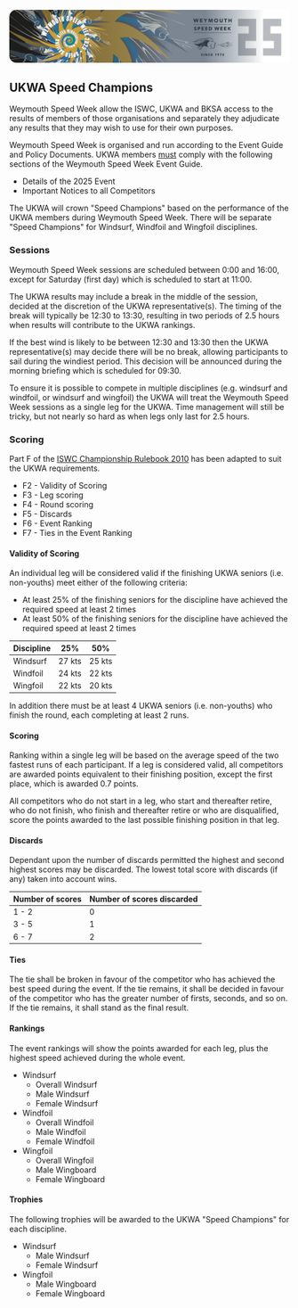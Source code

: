 ![img](../img/wsw-2025/web-banner-1.png)

## UKWA Speed Champions

Weymouth Speed Week allow the ISWC, UKWA and BKSA access to the results of members of those organisations and separately they adjudicate any results that they may wish to use for their own purposes.

Weymouth Speed Week is organised and run according to the Event Guide and Policy Documents. UKWA members <u>must</u> comply with the following sections of the Weymouth Speed Week Event Guide.

- Details of the 2025 Event
- Important Notices to all Competitors

The UKWA will crown "Speed Champions" based on the performance of the UKWA members during Weymouth Speed Week. There will be separate "Speed Champions" for Windsurf, Windfoil and Wingfoil disciplines.



### Sessions

Weymouth Speed Week sessions are scheduled between 0:00 and 16:00, except for Saturday (first day) which is scheduled to start at 11:00.

The UKWA results may include a break in the middle of the session, decided at the discretion of the UKWA representative(s). The timing of the break will typically be 12:30 to 13:30, resulting in two periods of 2.5 hours when results will contribute to the UKWA rankings.

If the best wind is likely to be between 12:30 and 13:30 then the UKWA representative(s) may decide there will be no break, allowing participants to sail during the windiest period. This decision will be announced during the morning briefing which is scheduled for 09:30.

To ensure it is possible to compete in multiple disciplines (e.g. windsurf and windfoil, or windsurf and wingfoil) the UKWA will treat the Weymouth Speed Week sessions as a single leg for the UKWA. Time management will still be tricky, but not nearly so hard as when legs only last for 2.5 hours.



### Scoring

Part F of the [ISWC Championship Rulebook 2010](https://www.internationalwindsurfing.com/userfiles/documents/ISWC_Rulebook_2010.pdf) has been adapted to suit the UKWA requirements.

- F2 - Validity of Scoring
- F3 - Leg scoring
- F4 - Round scoring
- F5 - Discards
- F6 - Event Ranking
- F7 - Ties in the Event Ranking



#### Validity of Scoring

An individual leg will be considered valid if the finishing UKWA seniors (i.e. non-youths) meet either of the following criteria:

- At least 25% of the finishing seniors for the discipline have achieved the required speed at least 2 times
- At least 50% of the finishing seniors for the discipline have achieved the required speed at least 2 times

| Discipline | 25%    | 50%    |
| ---------- | ------ | ------ |
| Windsurf   | 27 kts | 25 kts |
| Windfoil   | 24 kts | 22 kts |
| Wingfoil   | 22 kts | 20 kts |

In addition there must be at least 4 UKWA seniors (i.e. non-youths) who finish the round, each completing at least 2 runs.



#### Scoring

Ranking within a single leg will be based on the average speed of the two fastest runs of each participant. If a leg is considered valid, all competitors are awarded points equivalent to their finishing position, except the first place, which is awarded 0.7 points.

All competitors who do not start in a leg, who start and thereafter retire, who do not finish, who finish and thereafter retire or who are disqualified, score the points awarded to the last possible finishing position in that leg.



#### Discards

Dependant upon the number of discards permitted the highest and second highest scores may be discarded. The lowest total score with discards (if any) taken into account wins.

| Number of scores | Number of scores discarded |
| ---------------- | -------------------------- |
| 1 - 2            | 0                          |
| 3 - 5            | 1                          |
| 6 - 7            | 2                          |



#### Ties

The tie shall be broken in favour of the competitor who has achieved the best speed during the event. If the tie remains, it shall be decided in favour of the competitor who has the greater number of firsts, seconds, and so on. If the tie remains, it shall stand as the final result. 



#### Rankings

The event rankings will show the points awarded for each leg, plus the highest speed achieved during the whole event.

- Windsurf
  - Overall Windsurf
  - Male Windsurf
  - Female Windsurf
- Windfoil
  - Overall Windfoil
  - Male Windfoil
  - Female Windfoil
- Wingfoil
  - Overall Wingfoil
  - Male Wingboard
  - Female Wingboard



#### Trophies

The following trophies will be awarded to the UKWA "Speed Champions" for each discipline.

- Windsurf
  - Male Windsurf
  - Female Windsurf
- Wingfoil
  - Male Wingboard
  - Female Wingboard
